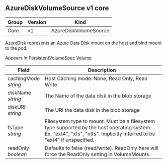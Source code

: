 ## AzureDiskVolumeSource v1 core

Group        | Version     | Kind
------------ | ---------- | -----------
Core | v1 | AzureDiskVolumeSource



AzureDisk represents an Azure Data Disk mount on the host and bind mount to the pod.

<aside class="notice">
Appears In  <a href="#persistentvolumespec-v1">PersistentVolumeSpec</a>  <a href="#volume-v1">Volume</a> </aside>

Field        | Description
------------ | -----------
cachingMode <br /> *string*  | Host Caching mode: None, Read Only, Read Write.
diskName <br /> *string*  | The Name of the data disk in the blob storage
diskURI <br /> *string*  | The URI the data disk in the blob storage
fsType <br /> *string*  | Filesystem type to mount. Must be a filesystem type supported by the host operating system. Ex. "ext4", "xfs", "ntfs". Implicitly inferred to be "ext4" if unspecified.
readOnly <br /> *boolean*  | Defaults to false (read/write). ReadOnly here will force the ReadOnly setting in VolumeMounts.

